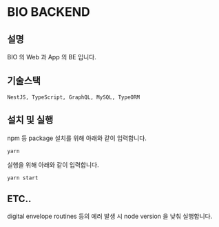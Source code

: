 # BIO BACKEND

## 설명
BIO 의 Web 과 App 의 BE 입니다.

## 기술스택
```NestJS, TypeScript, GraphQL, MySQL, TypeORM```

## 설치 및 실행
npm 등 package 설치를 위해 아래와 같이 입력합니다.
```
yarn
```

실행을 위해 아래와 같이 입력합니다.
```
yarn start
```

## ETC..
digital envelope routines 등의 에러 발생 시 node version 을 낮춰 실행합니다.   
